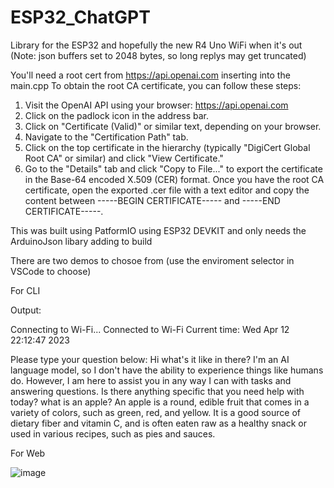 # ESP32_ChatGPT

Library for the ESP32 and hopefully the new R4 Uno WiFi when it's out
(Note: json buffers set to 2048 bytes, so long replys may get truncated)

You'll need a root cert from https://api.openai.com inserting into the main.cpp 
  To obtain the root CA certificate, you can follow these steps:

  1. Visit the OpenAI API using your browser: https://api.openai.com
  2. Click on the padlock icon in the address bar.
  3. Click on "Certificate (Valid)" or similar text, depending on your browser.
  4. Navigate to the "Certification Path" tab.
  5. Click on the top certificate in the hierarchy (typically "DigiCert Global Root CA" or similar) and click "View Certificate."
  6. Go to the "Details" tab and click "Copy to File..." to export the certificate in the Base-64 encoded X.509 (CER) format.
  Once you have the root CA certificate, open the exported .cer file with a text editor and copy the content between -----BEGIN CERTIFICATE----- and -----END      CERTIFICATE-----.

This was built using PatformIO using ESP32 DEVKIT and only needs the ArduinoJson libary adding to build

There are two demos to chosoe from (use the enviroment selector in VSCode to choose)

For CLI

Output:

Connecting to Wi-Fi...
Connected to Wi-Fi
Current time: Wed Apr 12 22:12:47 2023

Please type your question below:
Hi what's it like in there?
I'm an AI language model, so I don't have the ability to experience things like humans do. However, I am here to assist you in any way I can with tasks and answering questions. Is there anything specific that you need help with today?
what is an apple?
An apple is a round, edible fruit that comes in a variety of colors, such as green, red, and yellow. It is a good source of dietary fiber and vitamin C, and is often eaten raw as a healthy snack or used in various recipes, such as pies and sauces.

For Web

![image](https://user-images.githubusercontent.com/22841036/231598671-a30f7cd6-edff-488f-b2d2-29b5fc3f8e1c.png)

